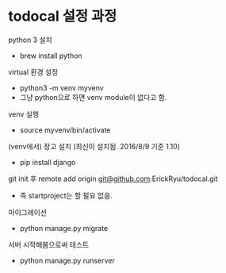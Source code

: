 # todocal 설정 과정

python 3 설치

- brew install python

virtual 환경 설정

- python3 -m venv myvenv
- 그냥 python으로 하면 venv module이 없다고 함.

venv 실행

- source myvenv/bin/activate

(venv에서) 장고 설치 (최신이 설치됨. 2016/8/9 기준 1.10)

- pip install django

git init 후 remote add origin git@github.com:ErickRyu/todocal.git

- 즉 startproject는 할 필요 없음.

마이그레이션

- python manage.py migrate

서버 시작해봄으로써 테스트

- python manage.py runserver
